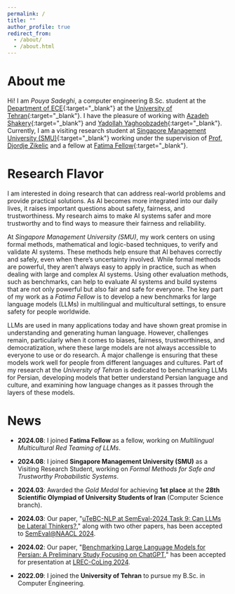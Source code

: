 ```yaml
---
permalink: /
title: ""
author_profile: true
redirect_from: 
  - /about/
  - /about.html
---
```


About me
======
Hi!
I am *Pouya Sadeghi*, a computer engineering B.Sc. student at the 
[Department of ECE](https://ece.ut.ac.ir/en/ece){:target="_blank"} at the [University of Tehran](https://ut.ac.ir/en){:target="_blank"}.
I have the pleasure of working with [Azadeh Shakery](https://ece.ut.ac.ir/en/~shakery){:target="_blank"} and
[Yadollah Yaghoobzadeh](https://yyaghoobzadeh.github.io/){:target="_blank"}. Currently, I am a visiting research student at 
[Singapore Management University (SMU)](https://www.smu.edu.sg/){:target="_blank"} working under the supervision of [Prof. Djordje Zikelic](https://djordjezikelic.github.io)
and a fellow at [Fatima Fellow](https://fatimafellow.com/){:target="_blank"}.

Research Flavor
======
I am interested in doing research that can address real-world problems and provide practical solutions.
As AI becomes more integrated into our daily lives, it raises important questions about safety, fairness, and trustworthiness.
My research aims to make AI systems safer and more trustworthy and to find ways to measure their fairness and reliability. 

At _Singapore Management University (SMU)_, my work centers on using formal methods, mathematical and logic-based techniques, to verify and validate AI systems. 
These methods help ensure that AI behaves correctly and safely, even when there’s uncertainty involved. 
While formal methods are powerful, they aren’t always easy to apply in practice, such as when dealing with large and complex AI systems.
Using other evaluation methods, such as benchmarks, can help to evaluate AI systems and build systems that are not only powerful but also fair and safe for everyone. 
The key part of my work as a _Fatima Fellow_ is to develop a new benchmarks for large language models (LLMs) in multilingual and multicultural settings, to ensure safety for people worldwide.

LLMs are used in many applications today and have shown great promise in understanding and generating human language. 
However, challenges remain, particularly when it comes to biases, fairness, trustworthiness, and democratization, where these large models are not always accessible to everyone to use or do research.
A major challenge is ensuring that these models work well for people from different languages and cultures. Part of my research at the _University of Tehran_ is dedicated to benchmarking LLMs for Persian, developing models that better understand Persian language and culture, and examining how language changes as it passes through the layers of these models.


News
======

- **2024.08**: I joined **Fatima Fellow** as a fellow, working on *Multilingual Multicultural Red Teaming of LLMs*.

- **2024.08**: I joined **Singapore Management University (SMU)** as a Visiting Research Student, working on *Formal Methods for Safe and Trustworthy Probabilistic Systems*.

- **2024.03**: Awarded the _Gold Medal_ for achieving **1st place** at the **28th Scientific Olympiad of University Students of Iran** (Computer Science branch).

- **2024.03**: Our paper, "[uTeBC-NLP at SemEval-2024 Task 9: Can LLMs be Lateral Thinkers?](https://aclanthology.org/2024.semeval-1.251/)," along with two other papers, has been accepted to [SemEval@NAACL 2024](https://semeval.github.io/SemEval2024/).

- **2024.02**: Our paper, "[Benchmarking Large Language Models for Persian: A Preliminary Study Focusing on ChatGPT](https://aclanthology.org/2024.lrec-main.197/)," has been accepted for presentation at [LREC-CoLing 2024](https://lrec-coling-2024.org/).

- **2022.09**: I joined the **University of Tehran** to pursue my B.Sc. in Computer Engineering.